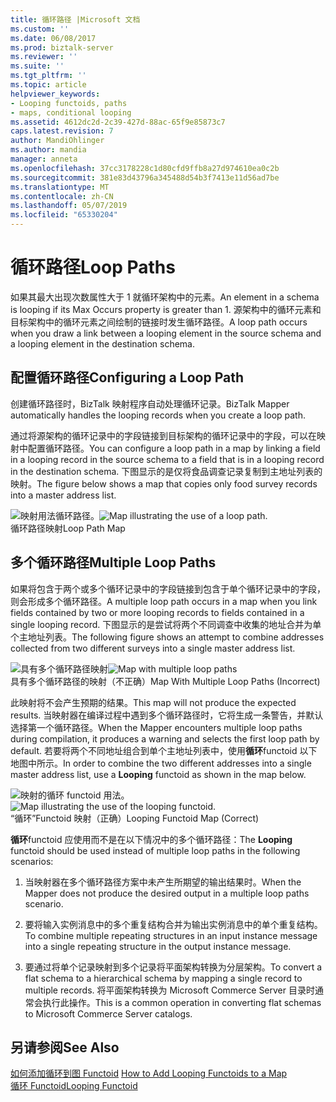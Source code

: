 ```yaml
---
title: 循环路径 |Microsoft 文档
ms.custom: ''
ms.date: 06/08/2017
ms.prod: biztalk-server
ms.reviewer: ''
ms.suite: ''
ms.tgt_pltfrm: ''
ms.topic: article
helpviewer_keywords:
- Looping functoids, paths
- maps, conditional looping
ms.assetid: 4612dc2d-2c39-427d-88ac-65f9e85873c7
caps.latest.revision: 7
author: MandiOhlinger
ms.author: mandia
manager: anneta
ms.openlocfilehash: 37cc3178228c1d80cfd9ffb8a27d974610ea0c2b
ms.sourcegitcommit: 381e83d43796a345488d54b3f7413e11d56ad7be
ms.translationtype: MT
ms.contentlocale: zh-CN
ms.lasthandoff: 05/07/2019
ms.locfileid: "65330204"
---
```

# <a name="loop-paths"></a><span data-ttu-id="7b898-102">循环路径</span><span class="sxs-lookup"><span data-stu-id="7b898-102">Loop Paths</span></span>
<span data-ttu-id="7b898-103">如果其最大出现次数属性大于 1 就循环架构中的元素。</span><span class="sxs-lookup"><span data-stu-id="7b898-103">An element in a schema is looping if its Max Occurs property is greater than 1.</span></span> <span data-ttu-id="7b898-104">源架构中的循环元素和目标架构中的循环元素之间绘制的链接时发生循环路径。</span><span class="sxs-lookup"><span data-stu-id="7b898-104">A loop path occurs when you draw a link between a looping element in the source schema and a looping element in the destination schema.</span></span>  
  
## <a name="configuring-a-loop-path"></a><span data-ttu-id="7b898-105">配置循环路径</span><span class="sxs-lookup"><span data-stu-id="7b898-105">Configuring a Loop Path</span></span>  
 <span data-ttu-id="7b898-106">创建循环路径时，BizTalk 映射程序自动处理循环记录。</span><span class="sxs-lookup"><span data-stu-id="7b898-106">BizTalk Mapper automatically handles the looping records when you create a loop path.</span></span>  
  
 <span data-ttu-id="7b898-107">通过将源架构的循环记录中的字段链接到目标架构的循环记录中的字段，可以在映射中配置循环路径。</span><span class="sxs-lookup"><span data-stu-id="7b898-107">You can configure a loop path in a map by linking a field in a looping record in the source schema to a field that is in a looping record in the destination schema.</span></span> <span data-ttu-id="7b898-108">下图显示的是仅将食品调查记录复制到主地址列表的映射。</span><span class="sxs-lookup"><span data-stu-id="7b898-108">The figure below shows a map that copies only food survey records into a master address list.</span></span>  
  
 <span data-ttu-id="7b898-109">![映射用法循环路径。](../core/media/correct-loop-path-map.gif "correct_loop_path_map")</span><span class="sxs-lookup"><span data-stu-id="7b898-109">![Map illustrating the use of a loop path.](../core/media/correct-loop-path-map.gif "correct_loop_path_map")</span></span>  
<span data-ttu-id="7b898-110">循环路径映射</span><span class="sxs-lookup"><span data-stu-id="7b898-110">Loop Path Map</span></span>  
  
## <a name="multiple-loop-paths"></a><span data-ttu-id="7b898-111">多个循环路径</span><span class="sxs-lookup"><span data-stu-id="7b898-111">Multiple Loop Paths</span></span>  
 <span data-ttu-id="7b898-112">如果将包含于两个或多个循环记录中的字段链接到包含于单个循环记录中的字段，则会形成多个循环路径。</span><span class="sxs-lookup"><span data-stu-id="7b898-112">A multiple loop path occurs in a map when you link fields contained by two or more looping records to fields contained in a single looping record.</span></span> <span data-ttu-id="7b898-113">下图显示的是尝试将两个不同调查中收集的地址合并为单个主地址列表。</span><span class="sxs-lookup"><span data-stu-id="7b898-113">The following figure shows an attempt to combine addresses collected from two different surveys into a single master address list.</span></span>  
  
 <span data-ttu-id="7b898-114">![具有多个循环路径映射](../core/media/multiple-loop-path-map.gif "multiple_loop_path_map")</span><span class="sxs-lookup"><span data-stu-id="7b898-114">![Map with multiple loop paths](../core/media/multiple-loop-path-map.gif "multiple_loop_path_map")</span></span>  
<span data-ttu-id="7b898-115">具有多个循环路径的映射（不正确）</span><span class="sxs-lookup"><span data-stu-id="7b898-115">Map With Multiple Loop Paths (Incorrect)</span></span>  
  
 <span data-ttu-id="7b898-116">此映射将不会产生预期的结果。</span><span class="sxs-lookup"><span data-stu-id="7b898-116">This map will not produce the expected results.</span></span> <span data-ttu-id="7b898-117">当映射器在编译过程中遇到多个循环路径时，它将生成一条警告，并默认选择第一个循环路径。</span><span class="sxs-lookup"><span data-stu-id="7b898-117">When the Mapper encounters multiple loop paths during compilation, it produces a warning and selects the first loop path by default.</span></span> <span data-ttu-id="7b898-118">若要将两个不同地址组合到单个主地址列表中，使用**循环**functoid 以下地图中所示。</span><span class="sxs-lookup"><span data-stu-id="7b898-118">In order to combine the two different addresses into a single master address list, use a **Looping** functoid as shown in the map below.</span></span>  
  
 <span data-ttu-id="7b898-119">![映射的循环 functoid 用法。](../core/media/loopingfunctoid.gif "loopingfunctoid")</span><span class="sxs-lookup"><span data-stu-id="7b898-119">![Map illustrating the use of the looping functoid.](../core/media/loopingfunctoid.gif "loopingfunctoid")</span></span>  
<span data-ttu-id="7b898-120">“循环”Functoid 映射（正确）</span><span class="sxs-lookup"><span data-stu-id="7b898-120">Looping Functoid Map (Correct)</span></span>  
  
 <span data-ttu-id="7b898-121">**循环**functoid 应使用而不是在以下情况中的多个循环路径：</span><span class="sxs-lookup"><span data-stu-id="7b898-121">The **Looping** functoid should be used instead of multiple loop paths in the following scenarios:</span></span>  
  
1.  <span data-ttu-id="7b898-122">当映射器在多个循环路径方案中未产生所期望的输出结果时。</span><span class="sxs-lookup"><span data-stu-id="7b898-122">When the Mapper does not produce the desired output in a multiple loop paths scenario.</span></span>  
  
2.  <span data-ttu-id="7b898-123">要将输入实例消息中的多个重复结构合并为输出实例消息中的单个重复结构。</span><span class="sxs-lookup"><span data-stu-id="7b898-123">To combine multiple repeating structures in an input instance message into a single repeating structure in the output instance message.</span></span>  
  
3.  <span data-ttu-id="7b898-124">要通过将单个记录映射到多个记录将平面架构转换为分层架构。</span><span class="sxs-lookup"><span data-stu-id="7b898-124">To convert a flat schema to a hierarchical schema by mapping a single record to multiple records.</span></span> <span data-ttu-id="7b898-125">将平面架构转换为 Microsoft Commerce Server 目录时通常会执行此操作。</span><span class="sxs-lookup"><span data-stu-id="7b898-125">This is a common operation in converting flat schemas to Microsoft Commerce Server catalogs.</span></span>  
  
## <a name="see-also"></a><span data-ttu-id="7b898-126">另请参阅</span><span class="sxs-lookup"><span data-stu-id="7b898-126">See Also</span></span>  
 <span data-ttu-id="7b898-127">[如何添加循环到图 Functoid](../core/how-to-add-looping-functoids-to-a-map.md) </span><span class="sxs-lookup"><span data-stu-id="7b898-127">[How to Add Looping Functoids to a Map](../core/how-to-add-looping-functoids-to-a-map.md) </span></span>  
 [<span data-ttu-id="7b898-128">循环 Functoid</span><span class="sxs-lookup"><span data-stu-id="7b898-128">Looping Functoid</span></span>](../core/looping-functoid.md)